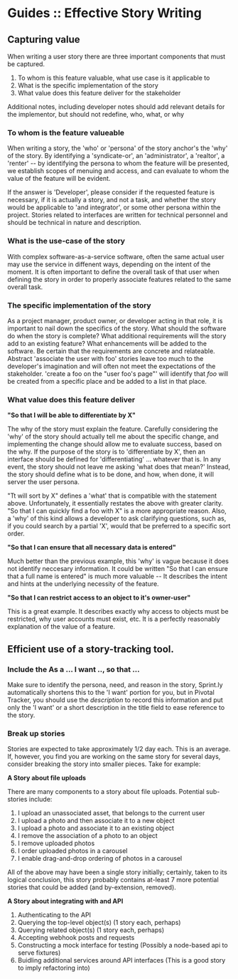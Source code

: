 # Guides :: Effective Story Writing
## Capturing value

When writing a user story there are three important components that must be captured.

1. To whom is this feature valuable, what use case is it applicable to
2. What is the specific implementation of the story
3. What value does this feature deliver for the stakeholder

Additional notes, including developer notes should add relevant details for the implementor, but should not redefine, who, what, or why

### To whom is the feature valueable

When writing a story, the 'who' or 'persona' of the story anchor's the 'why' of the story.  By identifying a 'syndicate-or', an 'administrator', a 'realtor', a 'renter' -- by identifying the persona to whom the feature will be presented, we establish scopes of menuing and access, and can evaluate to whom the value of the feature will be evident.

If the answer is 'Developer', please consider if the requested feature is necessary, if it is actually a story, and not a task, and whether the story would be applicable to 'and integrator', or some other persona within the project.  Stories related to interfaces are written for technical personnel and should be technical in nature and description.

### What is the use-case of the story

With complex software-as-a-service software, often the same actual user may use the service in diffenent ways, depending on the intent of the moment.  It is often important to define the overall task of that user when defining the story in order to properly associate features related to the same overall task.

### The specific implementation of the story

As a project manager, product owner, or developer acting in that role, it is important to nail down the specifics of the story.  What should the software do when the story is complete? What additional requirements will the story add to an existing feature? What enhancements will be added to the software.  Be certain that the requirements are concrete and relateable.  Abstract 'associate the user with foo' stories leave too much to the developer's imagination and will often not meet the expectations of the stakeholder.  'create a foo on the "user foo's page"' will identify that *foo* will be created from a specific place and be added to a list in that place.

### What value does this feature deliver

**"So that I will be able to differentiate by X"**

The why of the story must explain the feature.  Carefully considering the 'why' of the story should actually tell me about the specific change, and implementing the change should allow me to evaluate success, based on the why.  If the purpose of the story is to 'differentiate by X', then an interface should be defined for 'differentiating' ... whatever that is.  In any event, the story should not leave me asking 'what does that mean?'  Instead, the story should define what is to be done, and how, when done, it will server the user persona.

"Tt will sort by X" defines a 'what' that is compatible with the statement above.  Unfortunately, it essentially restates the above with greater clarity. "So that I can quickly find a foo with X" is a more appropriate reason.  Also, a 'why' of this kind allows a developer to ask clarifying questions, such as, if you could search by a partial 'X', would that be preferred to a specific sort order.

**"So that I can ensure that all necessary data is entered"**

Much better than the previous example, this 'why' is vague because it does not identify neccesary information.  It could be written "So that I can ensure that a full name is entered" is much more valuable -- It describes the intent and hints at the underlying necessity of the feature.

**"So that I can restrict access to an object to it's owner-user"**

This is a great example.  It describes exactly why access to objects must be restricted, why user accounts must exist, etc.  It is a perfectly reasonably explanation of the value of a feature.

## Efficient use of a story-tracking tool.
### Include the As a ... I want .., so that ...
Make sure to identify the persona, need, and reason in the story, Sprint.ly automatically shortens this to the 'I want' portion for you, but in Pivotal Tracker, you should use the *description* to record this information and put only the 'I want' or a short description in the title field to ease reference to the story.

### Break up stories

Stories are expected to take approximately 1/2 day each.  This is an average.  If, however, you find you are working on the same story for several days, consider breaking the story into smaller pieces.  Take for example:

**A Story about file uploads**

There are many components to a story about file uploads.  Potential sub-stories include:
1. I upload an unassociated asset, that belongs to the current user
2. I upload a photo and then associate it to a new object
3. I upload a photo and associate it to an existing object
4. I remove the association of a photo to an object
5. I remove uploaded photos
6. I order uploaded photos in a carousel
7. I enable drag-and-drop ordering of photos in a carousel


All of the above may have been a single story initially; certainly, taken to its logical conclusion, this story probably contains at-least 7 more potential stories that could be added (and by-extension, removed).


**A Story about integrating with and API**
1. Authenticating to the API
2. Querying the top-level object(s) (1 story each, perhaps)
3. Querying related object(s) (1 story each, perhaps)
4. Accepting webhook posts and requests
5. Constructing a mock interface for testing (Possibly a node-based api to serve fixtures)
6. Buidling additional services around API interfaces (This is a good story to imply refactoring into)

